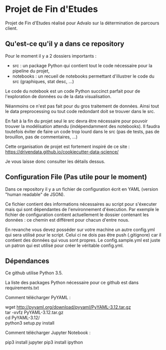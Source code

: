 # Projet de Fin d'Etudes

Projet de Fin d'Etudes réalisé pour Advalo sur la détermination de parcours client.

## Qu'est-ce qu'il y a dans ce repository

Pour le moment il y a 2 dossiers importants :
- src : un package Python qui contient tout le code nécessaire pour la pipeline du projet,
- notebooks : un recueil de notebooks permettant d'illustrer le code du src (graphiques, stat desc, ...)

Le code du notebook est un code Python succinct parfait pour de l'exploration de données ou de la data visualisation.

Néanmoins ce n'est pas fait pour du gros traitement de données. Ainsi tout le data preprocessing ou tout code redondant doit se trouver dans le src.

En fait à la fin du projet seul le src devra être nécessaire pour pouvoir trouver la modélisation attendu (indépendamment des notebooks). Il faudra toutefois éviter de faire un code trop lourd dans le src (pas de tests, pas de brouillon, pas de commentaires, ...)

Cette organisation de projet est fortement inspiré de ce site :
https://drivendata.github.io/cookiecutter-data-science/

Je vous laisse donc consulter les détails dessus.

## Configuration File (Pas utile pour le moment)

Dans ce repository il y a un fichier de configuration écrit en YAML (version "human readable" de JSON).

Ce fichier contient des informations nécessaires au script pour s'éxecuter mais qui sont dépendantes de l'environnement d'éxecution.
Par exemple le fichier de configuration contient actuellement le dossier contenant les données : ce chemin est différent pour chacun d'entre nous.

En revanche vous devez posséder sur votre machine un autre config.yml qui sera utilisé pour le script. Celui ci ne dois pas être push (.gitignore) car il contient des données qui vous sont propres. Le config.sample.yml est juste un patron qui est utilisé pour créer le véritable config.yml.

## Dépendances

Ce github utilise Python 3.5.

La liste des packages Python nécessaire pour ce github est dans requirements.txt

Comment télécharger PyYAML :

wget http://pyyaml.org/download/pyyaml/PyYAML-3.12.tar.gz  
tar -xvfz PyYAML-3.12.tar.gz  
cd PyYAML-3.12/  
python3 setup.py install  

Comment télécharger Jupyter Notebook :

pip3 install jupyter
pip3 install ipython
